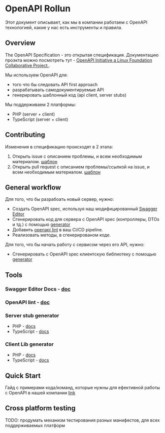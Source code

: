 # OpenAPI Rollun

Этот документ описывает, как мы в компании работаем с OpenAPI
технологией, какие у нас есть инструменты и правила.

## Overview

The OpenAPI Specification - это открытая спецификация. Документацию проэкта можно
посмотреть тут - [OpenAPI Initiative a Linux Foundation Collaborative Project.](https://www.openapis.org/).

Мы используем OpenAPI для:
- того что бы следовать API first approach
- разрабатывать самодокументируемые API
- генерировать шаблонный код (api client, server stubs)

Мы поддерживаем 2 платформы:
- PHP (server + client)
- TypeScript (server + client)

## Contributing

Изменения в спецификацию происходят в 2 этапа:
1. Открыть issue с описанием проблемы, и всем необходимым материалом. [шаблон](./issue-template.md)
2. Открыть pull request с описанием проблемы/ссылкой на issue, и всем необходимым материалом. [шаблон](./pr-template.md)

## General workflow

Для того, что бы разрабоать новый сервер, нужно:
- Создать OpenAPI spec, используя наш модифицированный [Swagger Editor](#swagger-editor-docs)
- Сгенерировать код для сервера с OpenAPI spec (контроллеры, DTOs и тд.) с помощью [generator](#server-stub-generator)
- Добавить [openapi lint](#openapi-lint) в ваш CI/CD pipeline.
- Реализовать методы, в сгенерированом коде.

Для того, что бы начать работу с сервисом через его API, нужно:
- Сгенерировать с OpenAPI spec клиентскую библиотеку с помощью [generator](#client-lib-generator)

## Tools

### Swagger Editor Docs - [doc](./tools/swagger-editor.md)

### OpenAPI lint - [doc](./tools/openapi-lint.md)

### Server stub generator

- PHP - [docs](./server/php.md)
- TypeScript - [docs](./server/ts.md)

### Client Lib generator

- PHP - [docs](./client/php.md)
- TypeScript - [docs](./client/ts.md)

## Quick Start

Гайд с примерами кода/команд, которые нужны для ефективной работы
с OpenAPI в нашей компании [link](./quick-start/README.md)

 ## Cross platform testing

TODO: продумать механизм тестирования разных манифестов, для всех поддерживаемых платформ
